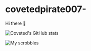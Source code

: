 # covetedpirate007-
Hi there 👋

![Coveted's GitHub stats](https://github-readme-stats.vercel.app/api?username=covetedpirate007&show_icons=true&theme=radical)



![My scrobbles](https://lastfm-recently-played.vercel.app/api?user=ways_unknown&count=1)
